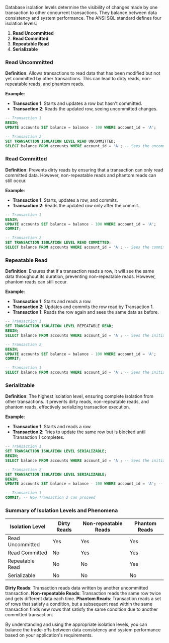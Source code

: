 Database isolation levels determine the visibility of changes made by one transaction to other concurrent transactions. They balance between data consistency and system performance. The ANSI SQL standard defines four isolation levels:

1. **Read Uncommitted**
2. **Read Committed**
3. **Repeatable Read**
4. **Serializable**

### Read Uncommitted

**Definition**: Allows transactions to read data that has been modified but not yet committed by other transactions. This can lead to dirty reads, non-repeatable reads, and phantom reads.

**Example**:
- **Transaction 1**: Starts and updates a row but hasn't committed.
- **Transaction 2**: Reads the updated row, seeing uncommitted changes.

```sql
-- Transaction 1
BEGIN;
UPDATE accounts SET balance = balance - 100 WHERE account_id = 'A';

-- Transaction 2
SET TRANSACTION ISOLATION LEVEL READ UNCOMMITTED;
SELECT balance FROM accounts WHERE account_id = 'A'; -- Sees the uncommitted balance
```

### Read Committed

**Definition**: Prevents dirty reads by ensuring that a transaction can only read committed data. However, non-repeatable reads and phantom reads can still occur.

**Example**:
- **Transaction 1**: Starts, updates a row, and commits.
- **Transaction 2**: Reads the updated row only after the commit.

```sql
-- Transaction 1
BEGIN;
UPDATE accounts SET balance = balance - 100 WHERE account_id = 'A';
COMMIT;

-- Transaction 2
SET TRANSACTION ISOLATION LEVEL READ COMMITTED;
SELECT balance FROM accounts WHERE account_id = 'A'; -- Sees the committed balance
```

### Repeatable Read

**Definition**: Ensures that if a transaction reads a row, it will see the same data throughout its duration, preventing non-repeatable reads. However, phantom reads can still occur.

**Example**:
- **Transaction 1**: Starts and reads a row.
- **Transaction 2**: Updates and commits the row read by Transaction 1.
- **Transaction 1**: Reads the row again and sees the same data as before.

```sql
-- Transaction 1
SET TRANSACTION ISOLATION LEVEL REPEATABLE READ;
BEGIN;
SELECT balance FROM accounts WHERE account_id = 'A'; -- Sees the initial balance

-- Transaction 2
BEGIN;
UPDATE accounts SET balance = balance - 100 WHERE account_id = 'A';
COMMIT;

-- Transaction 1
SELECT balance FROM accounts WHERE account_id = 'A'; -- Sees the initial balance (unchanged)
```

### Serializable

**Definition**: The highest isolation level, ensuring complete isolation from other transactions. It prevents dirty reads, non-repeatable reads, and phantom reads, effectively serializing transaction execution.

**Example**:
- **Transaction 1**: Starts and reads a row.
- **Transaction 2**: Tries to update the same row but is blocked until Transaction 1 completes.

```sql
-- Transaction 1
SET TRANSACTION ISOLATION LEVEL SERIALIZABLE;
BEGIN;
SELECT balance FROM accounts WHERE account_id = 'A'; -- Sees the initial balance

-- Transaction 2
SET TRANSACTION ISOLATION LEVEL SERIALIZABLE;
BEGIN;
UPDATE accounts SET balance = balance - 100 WHERE account_id = 'A'; -- Blocked until Transaction 1 completes

-- Transaction 1
COMMIT; -- Now Transaction 2 can proceed
```

### Summary of Isolation Levels and Phenomena

| Isolation Level    | Dirty Reads | Non-repeatable Reads | Phantom Reads |
|--------------------|-------------|----------------------|---------------|
| Read Uncommitted   | Yes         | Yes                  | Yes           |
| Read Committed     | No          | Yes                  | Yes           |
| Repeatable Read    | No          | No                   | Yes           |
| Serializable       | No          | No                   | No            |

**Dirty Reads**: Transaction reads data written by another uncommitted transaction.
**Non-repeatable Reads**: Transaction reads the same row twice and gets different data each time.
**Phantom Reads**: Transaction reads a set of rows that satisfy a condition, but a subsequent read within the same transaction finds new rows that satisfy the same condition due to another committed transaction.

By understanding and using the appropriate isolation levels, you can balance the trade-offs between data consistency and system performance based on your application's requirements.